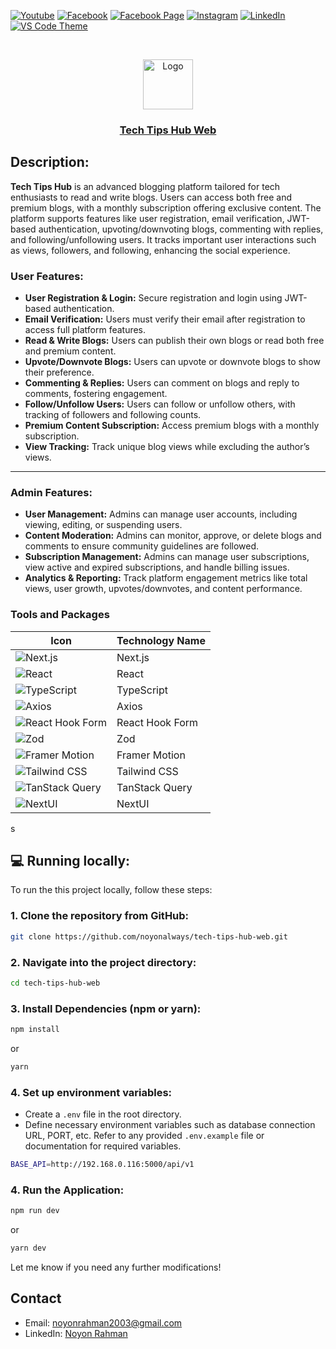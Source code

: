 [![Youtube][youtube-shield]][youtube-url]
[![Facebook][facebook-shield]][facebook-url]
[![Facebook Page][facebook-shield]][facebook-group-url]
[![Instagram][instagram-shield]][instagram-url]
[![LinkedIn][linkedin-shield]][linkedin-url]
[![VS Code Theme][vscode-shield]][vscode-theme-url]

<!-- PROJECT LOGO -->
<br />
<p align="center">
    <img src="https://i.ibb.co.com/8dwgWQk/tech-tips-hub-logo.png" alt="Logo" width="80" height="80" />
    <h3 align="center">
        <a href="https://techtipshub.noyonrahman.xyz" target="_blank" >
            Tech Tips Hub Web
        </a>
    </h3>
</p>

## Description:

**Tech Tips Hub** is an advanced blogging platform tailored for tech enthusiasts to read and write blogs. Users can access both free and premium blogs, with a monthly subscription offering exclusive content. The platform supports features like user registration, email verification, JWT-based authentication, upvoting/downvoting blogs, commenting with replies, and following/unfollowing users. It tracks important user interactions such as views, followers, and following, enhancing the social experience.

### **User Features:**

- **User Registration & Login:** Secure registration and login using JWT-based authentication.
- **Email Verification:** Users must verify their email after registration to access full platform features.
- **Read & Write Blogs:** Users can publish their own blogs or read both free and premium content.
- **Upvote/Downvote Blogs:** Users can upvote or downvote blogs to show their preference.
- **Commenting & Replies:** Users can comment on blogs and reply to comments, fostering engagement.
- **Follow/Unfollow Users:** Users can follow or unfollow others, with tracking of followers and following counts.
- **Premium Content Subscription:** Access premium blogs with a monthly subscription.
- **View Tracking:** Track unique blog views while excluding the author’s views.

---

### **Admin Features:**

- **User Management:** Admins can manage user accounts, including viewing, editing, or suspending users.
- **Content Moderation:** Admins can monitor, approve, or delete blogs and comments to ensure community guidelines are followed.
- **Subscription Management:** Admins can manage user subscriptions, view active and expired subscriptions, and handle billing issues.
- **Analytics & Reporting:** Track platform engagement metrics like total views, user growth, upvotes/downvotes, and content performance.

### Tools and Packages

| Icon                                                                                                                                      | Technology Name |
| ----------------------------------------------------------------------------------------------------------------------------------------- | --------------- |
| ![Next.js](https://img.shields.io/static/v1?label=&message=Next.js&color=black&logo=next.js&logoColor=white)                              | Next.js         |
| ![React](https://img.shields.io/static/v1?label=&message=React&color=61DAFB&logo=react&logoColor=black)                                   | React           |
| ![TypeScript](https://img.shields.io/static/v1?label=&message=TypeScript&color=007ACC&logo=typescript&logoColor=white)                    | TypeScript      |
| ![Axios](https://img.shields.io/static/v1?label=&message=Axios&color=5A29E3&logo=axios&logoColor=white)                                   | Axios           |
| ![React Hook Form](https://img.shields.io/static/v1?label=&message=React%20Hook%20Form&color=E3342F&logo=react-hook-form&logoColor=white) | React Hook Form |
| ![Zod](https://img.shields.io/static/v1?label=&message=Zod&color=3068b7&logo=zod&logoColor=white)                                         | Zod             |
| ![Framer Motion](https://img.shields.io/static/v1?label=&message=Framer%20Motion&color=00B3FF&logo=framer&logoColor=white)                | Framer Motion   |
| ![Tailwind CSS](https://img.shields.io/static/v1?label=&message=Tailwind%20CSS&color=06B6D4&logo=tailwind-css&logoColor=white)            | Tailwind CSS    |
| ![TanStack Query](https://img.shields.io/static/v1?label=&message=TanStack%20Query&color=FF4154&logo=react-query&logoColor=white)         | TanStack Query  |
| ![NextUI](https://img.shields.io/static/v1?label=&message=NextUI&color=000000&logo=nextui&logoColor=white)                                | NextUI          |

s

## 💻 Running locally:

To run the this project locally, follow these steps:

### 1. Clone the repository from GitHub:

```sh
git clone https://github.com/noyonalways/tech-tips-hub-web.git
```

### 2. Navigate into the project directory:

```sh
cd tech-tips-hub-web
```

### 3. Install Dependencies (npm or yarn):

```sh
npm install
```

or

```sh
yarn
```

### 4. Set up environment variables:

- Create a `.env` file in the root directory.
- Define necessary environment variables such as database connection URL, PORT, etc. Refer to any provided `.env.example` file or documentation for required variables.

```sh
BASE_API=http://192.168.0.116:5000/api/v1
```

### 4. Run the Application:

```sh
npm run dev
```

or

```sh
yarn dev
```

Let me know if you need any further modifications!

<!-- MARKDOWN LINKS & IMAGES -->

[youtube-shield]: https://img.shields.io/badge/-Youtube-black.svg?style=round-square&logo=youtube&color=555&logoColor=white
[youtube-url]: https://youtube.com/@deskofnoyon
[facebook-shield]: https://img.shields.io/badge/-Facebook-black.svg?style=round-square&logo=facebook&color=555&logoColor=white
[facebook-url]: https://facebook.com/noyonalways
[facebook-group-url]: https://facebook.com/webbronoyon
[instagram-shield]: https://img.shields.io/badge/-Instagram-black.svg?style=round-square&logo=instagram&color=555&logoColor=white
[instagram-url]: https://instagram.com/noyonalways
[linkedin-shield]: https://img.shields.io/badge/-LinkedIn-black.svg?style=round-square&logo=linkedin&colorB=555
[linkedin-url]: https://linkedin.com/in/noyonalways
[vscode-shield]: https://img.shields.io/badge/-VS%20Code%20Theme-black.svg?style=round-square&logo=visualstudiocode&colorB=555
[vscode-theme-url]: https://marketplace.visualstudio.com/items?itemName=noyonalways.codevibe-themes

## Contact

- Email: [noyonrahman2003@gmail.com](mailto:noyonrahman2003@gmail.com)
- LinkedIn: [Noyon Rahman](https://linkedin.com/in/noyonalways)
